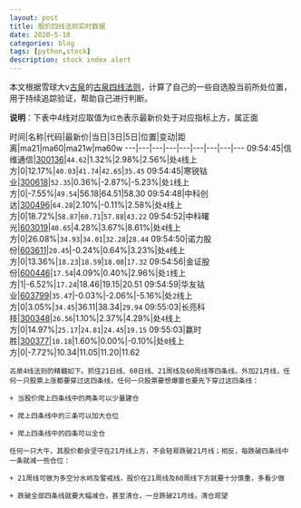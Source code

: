 ```yaml
---
layout: post
title: 股价四线法则实时数据
date: 2020-5-10
categories: blog
tags: [python,stock]
description: stock index alert
---
```



本文根据雪球大v[古泉](https://xueqiu.com/u/7148646888)的[古泉四线法则](https://xueqiu.com/7148646888/130498192)，计算了自己的一些自选股当前所处位置，用于持续追踪验证，帮助自己进行判断。

**说明**：下表中4线对应取值为`红色`表示最新价处于对应指标上方，属正面

时间|名称|代码|最新价|当日|3日|5日|位置|变动|距离|ma21|ma60|ma21w|ma60w
---|---|---|---|---|---|---|---|---
09:54:45|信维通信|[300136](https://xueqiu.com/S/SZ300136)|`44.62`|1.32%|2.98%|2.56%|处`4`线上方|0|12.17%|`40.03`|`41.74`|`42.65`|`35.45`
09:54:45|寒锐钴业|[300618](https://xueqiu.com/S/SZ300618)|`52.35`|0.36%|-2.87%|-5.23%|处`1`线上方|0|-7.55%|`49.54`|56.18|64.51|58.30
09:54:48|中科创达|[300496](https://xueqiu.com/S/SZ300496)|`64.28`|2.10%|-0.11%|2.58%|处`4`线上方|0|18.72%|`58.87`|`60.71`|`57.88`|`43.22`
09:54:52|中科曙光|[603019](https://xueqiu.com/S/SH603019)|`40.65`|4.28%|3.67%|8.61%|处`4`线上方|0|26.08%|`34.93`|`34.01`|`32.28`|`28.44`
09:54:50|诺力股份|[603611](https://xueqiu.com/S/SH603611)|`20.45`|-0.24%|0.64%|3.23%|处`4`线上方|0|13.36%|`18.23`|`18.59`|`18.08`|`17.32`
09:54:56|金证股份|[600446](https://xueqiu.com/S/SH600446)|`17.54`|4.09%|0.40%|2.96%|处`1`线上方|1|-6.52%|`17.24`|18.46|19.15|20.51
09:54:59|华友钴业|[603799](https://xueqiu.com/S/SH603799)|`35.47`|-0.03%|-2.06%|-5.16%|处`2`线上方|0|3.05%|`34.45`|36.11|38.34|`29.94`
09:55:03|长亮科技|[300348](https://xueqiu.com/S/SZ300348)|`26.56`|1.10%|2.37%|4.29%|处`4`线上方|0|14.97%|`25.17`|`24.81`|`24.45`|`19.15`
09:55:03|赢时胜|[300377](https://xueqiu.com/S/SZ300377)|`10.18`|1.60%|0.00%|-0.10%|处`0`线上方|0|-7.72%|10.34|11.05|11.20|11.62

```
古泉4线法则的精髓如下。抓住21日线、60日线、21周线及60周线等四条线，外加21月线，任何一只股票上涨都要穿过这四条线，任何一只股票要想爆雷也要先下穿过这四条线：

+ 当股价爬上四条线中的两条可以少量建仓

+ 爬上四条线中的三条可以加大仓位

+ 爬上四条线中的四条可以全仓

任何一只大牛，其股价都会坚守在21月线上方，不会轻易跌破21月线；相反，每跌破四条线中一条就减一些仓位：

+ 21周线可做为多空分水岭及警戒线，股价在21周线及60周线下方就要十分慎重，多看少做

+ 跌破全部四条线就要大幅减仓，甚至清仓，一旦跌破21月线，清仓观望
```